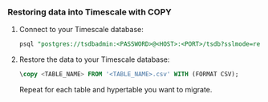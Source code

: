 <Procedure>

### Restoring data into Timescale with COPY

1.  Connect to your Timescale database:

    ```sql
    psql "postgres://tsdbadmin:<PASSWORD>@<HOST>:<PORT>/tsdb?sslmode=require"
    ```

1.  Restore the data to your Timescale database:

    ```sql
    \copy <TABLE_NAME> FROM '<TABLE_NAME>.csv' WITH (FORMAT CSV);
    ```

    Repeat for each table and hypertable you want to migrate.

</Procedure>
